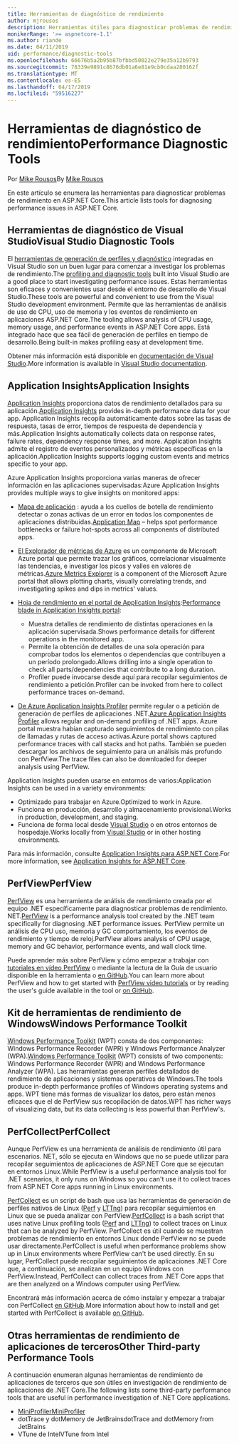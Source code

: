```yaml
---
title: Herramientas de diagnóstico de rendimiento
author: mjrousos
description: Herramientas útiles para diagnosticar problemas de rendimiento en aplicaciones ASP.NET Core.
monikerRange: '>= aspnetcore-1.1'
ms.author: riande
ms.date: 04/11/2019
uid: performance/diagnostic-tools
ms.openlocfilehash: 66676b5a2b95b87bfbbd50022e279e35a12b9793
ms.sourcegitcommit: 78339e9891c8676db01a6e81e9cb0cdaa280162f
ms.translationtype: MT
ms.contentlocale: es-ES
ms.lasthandoff: 04/17/2019
ms.locfileid: "59516227"
---
```

# <a name="performance-diagnostic-tools"></a><span data-ttu-id="f0699-103">Herramientas de diagnóstico de rendimiento</span><span class="sxs-lookup"><span data-stu-id="f0699-103">Performance Diagnostic Tools</span></span>

<span data-ttu-id="f0699-104">Por [Mike Rousos](https://github.com/mjrousos)</span><span class="sxs-lookup"><span data-stu-id="f0699-104">By [Mike Rousos](https://github.com/mjrousos)</span></span>

<span data-ttu-id="f0699-105">En este artículo se enumera las herramientas para diagnosticar problemas de rendimiento en ASP.NET Core.</span><span class="sxs-lookup"><span data-stu-id="f0699-105">This article lists tools for diagnosing performance issues in ASP.NET Core.</span></span>

## <a name="visual-studio-diagnostic-tools"></a><span data-ttu-id="f0699-106">Herramientas de diagnóstico de Visual Studio</span><span class="sxs-lookup"><span data-stu-id="f0699-106">Visual Studio Diagnostic Tools</span></span>

<span data-ttu-id="f0699-107">El [herramientas de generación de perfiles y diagnóstico](/visualstudio/profiling) integradas en Visual Studio son un buen lugar para comenzar a investigar los problemas de rendimiento.</span><span class="sxs-lookup"><span data-stu-id="f0699-107">The [profiling and diagnostic tools](/visualstudio/profiling) built into Visual Studio are a good place to start investigating performance issues.</span></span> <span data-ttu-id="f0699-108">Estas herramientas son eficaces y convenientes usar desde el entorno de desarrollo de Visual Studio.</span><span class="sxs-lookup"><span data-stu-id="f0699-108">These tools are powerful and convenient to use from the Visual Studio development environment.</span></span> <span data-ttu-id="f0699-109">Permite que las herramientas de análisis de uso de CPU, uso de memoria y los eventos de rendimiento en aplicaciones ASP.NET Core.</span><span class="sxs-lookup"><span data-stu-id="f0699-109">The tooling allows analysis of CPU usage, memory usage, and performance events in ASP.NET Core apps.</span></span> <span data-ttu-id="f0699-110">Está integrado hace que sea fácil de generación de perfiles en tiempo de desarrollo.</span><span class="sxs-lookup"><span data-stu-id="f0699-110">Being built-in makes profiling easy at development time.</span></span>

<span data-ttu-id="f0699-111">Obtener más información está disponible en [documentación de Visual Studio](/visualstudio/profiling/profiling-overview).</span><span class="sxs-lookup"><span data-stu-id="f0699-111">More information is available in [Visual Studio documentation](/visualstudio/profiling/profiling-overview).</span></span>

## <a name="application-insights"></a><span data-ttu-id="f0699-112">Application Insights</span><span class="sxs-lookup"><span data-stu-id="f0699-112">Application Insights</span></span>

<span data-ttu-id="f0699-113">[Application Insights](/azure/application-insights/app-insights-overview) proporciona datos de rendimiento detallados para su aplicación.</span><span class="sxs-lookup"><span data-stu-id="f0699-113">[Application Insights](/azure/application-insights/app-insights-overview) provides in-depth performance data for your app.</span></span> <span data-ttu-id="f0699-114">Application Insights recopila automáticamente datos sobre las tasas de respuesta, tasas de error, tiempos de respuesta de dependencia y más.</span><span class="sxs-lookup"><span data-stu-id="f0699-114">Application Insights automatically collects data on response rates, failure rates, dependency response times, and more.</span></span> <span data-ttu-id="f0699-115">Application Insights admite el registro de eventos personalizados y métricas específicas en la aplicación.</span><span class="sxs-lookup"><span data-stu-id="f0699-115">Application Insights supports logging custom events and metrics specific to your app.</span></span>

<span data-ttu-id="f0699-116">Azure Application Insights proporciona varias maneras de ofrecer información en las aplicaciones supervisadas:</span><span class="sxs-lookup"><span data-stu-id="f0699-116">Azure Application Insights provides multiple ways to give insights on monitored apps:</span></span>

- <span data-ttu-id="f0699-117">[Mapa de aplicación](/azure/application-insights/app-insights-app-map) : ayuda a los cuellos de botella de rendimiento detectar o zonas activas de un error en todos los componentes de aplicaciones distribuidas.</span><span class="sxs-lookup"><span data-stu-id="f0699-117">[Application Map](/azure/application-insights/app-insights-app-map) – helps spot performance bottlenecks or failure hot-spots across all components of distributed apps.</span></span>
- <span data-ttu-id="f0699-118">[El Explorador de métricas de Azure](/azure/azure-monitor/platform/metrics-getting-started) es un componente de Microsoft Azure portal que permite trazar los gráficos, correlacionar visualmente las tendencias, e investigar los picos y valles en valores de métricas.</span><span class="sxs-lookup"><span data-stu-id="f0699-118">[Azure Metrics Explorer](/azure/azure-monitor/platform/metrics-getting-started) is a component of the Microsoft Azure portal that allows plotting charts, visually correlating trends, and investigating spikes and dips in metrics' values.</span></span>
- <span data-ttu-id="f0699-119">[Hoja de rendimiento en el portal de Application Insights](/azure/application-insights/app-insights-tutorial-performance):</span><span class="sxs-lookup"><span data-stu-id="f0699-119">[Performance blade in Application Insights portal](/azure/application-insights/app-insights-tutorial-performance):</span></span>

  - <span data-ttu-id="f0699-120">Muestra detalles de rendimiento de distintas operaciones en la aplicación supervisada.</span><span class="sxs-lookup"><span data-stu-id="f0699-120">Shows performance details for different operations in the monitored app.</span></span>
  - <span data-ttu-id="f0699-121">Permite la obtención de detalles de una sola operación para comprobar todos los elementos o dependencias que contribuyen a un período prolongado.</span><span class="sxs-lookup"><span data-stu-id="f0699-121">Allows drilling into a single operation to check all parts/dependencies that contribute to a long duration.</span></span>
  - <span data-ttu-id="f0699-122">Profiler puede invocarse desde aquí para recopilar seguimientos de rendimiento a petición.</span><span class="sxs-lookup"><span data-stu-id="f0699-122">Profiler can be invoked from here to collect performance traces on-demand.</span></span>

- <span data-ttu-id="f0699-123">[De Azure Application Insights Profiler](/azure/azure-monitor/app/profiler) permite regular o a petición de generación de perfiles de aplicaciones .NET.</span><span class="sxs-lookup"><span data-stu-id="f0699-123">[Azure Application Insights Profiler](/azure/azure-monitor/app/profiler) allows regular and on-demand profiling of .NET apps.</span></span>  <span data-ttu-id="f0699-124">Azure portal muestra habían capturado seguimientos de rendimiento con pilas de llamadas y rutas de acceso activas.</span><span class="sxs-lookup"><span data-stu-id="f0699-124">Azure portal shows captured performance traces with call stacks and hot paths.</span></span> <span data-ttu-id="f0699-125">También se pueden descargar los archivos de seguimiento para un análisis más profundo con PerfView.</span><span class="sxs-lookup"><span data-stu-id="f0699-125">The trace files can also be downloaded for deeper analysis using PerfView.</span></span>

<span data-ttu-id="f0699-126">Application Insights pueden usarse en entornos de varios:</span><span class="sxs-lookup"><span data-stu-id="f0699-126">Application Insights can be used in a variety environments:</span></span>

- <span data-ttu-id="f0699-127">Optimizado para trabajar en Azure.</span><span class="sxs-lookup"><span data-stu-id="f0699-127">Optimized to work in Azure.</span></span>
- <span data-ttu-id="f0699-128">Funciona en producción, desarrollo y almacenamiento provisional.</span><span class="sxs-lookup"><span data-stu-id="f0699-128">Works in production, development, and staging.</span></span>
- <span data-ttu-id="f0699-129">Funciona de forma local desde [Visual Studio](/azure/application-insights/app-insights-visual-studio) o en otros entornos de hospedaje.</span><span class="sxs-lookup"><span data-stu-id="f0699-129">Works locally from [Visual Studio](/azure/application-insights/app-insights-visual-studio) or in other hosting environments.</span></span>

<span data-ttu-id="f0699-130">Para más información, consulte [Application Insights para ASP.NET Core](/azure/application-insights/app-insights-asp-net-core).</span><span class="sxs-lookup"><span data-stu-id="f0699-130">For more information, see [Application Insights for ASP.NET Core](/azure/application-insights/app-insights-asp-net-core).</span></span>

## <a name="perfview"></a><span data-ttu-id="f0699-131">PerfView</span><span class="sxs-lookup"><span data-stu-id="f0699-131">PerfView</span></span>

<span data-ttu-id="f0699-132">[PerfView](https://github.com/Microsoft/perfview) es una herramienta de análisis de rendimiento creada por el equipo .NET específicamente para diagnosticar problemas de rendimiento. NET.</span><span class="sxs-lookup"><span data-stu-id="f0699-132">[PerfView](https://github.com/Microsoft/perfview) is a performance analysis tool created by the .NET team specifically for diagnosing .NET performance issues.</span></span> <span data-ttu-id="f0699-133">PerfView permite un análisis de CPU uso, memoria y GC comportamiento, los eventos de rendimiento y tiempo de reloj.</span><span class="sxs-lookup"><span data-stu-id="f0699-133">PerfView allows analysis of CPU usage, memory and GC behavior, performance events, and wall clock time.</span></span>

<span data-ttu-id="f0699-134">Puede aprender más sobre PerfView y cómo empezar a trabajar con [tutoriales en vídeo PerfView](http://channel9.msdn.com/Series/PerfView-Tutorial) o mediante la lectura de la Guía de usuario disponible en la herramienta o [en GitHub](https://github.com/Microsoft/perfview).</span><span class="sxs-lookup"><span data-stu-id="f0699-134">You can learn more about PerfView and how to get started with [PerfView video tutorials](http://channel9.msdn.com/Series/PerfView-Tutorial) or by reading the user's guide available in the tool or [on GitHub](https://github.com/Microsoft/perfview).</span></span>

## <a name="windows-performance-toolkit"></a><span data-ttu-id="f0699-135">Kit de herramientas de rendimiento de Windows</span><span class="sxs-lookup"><span data-stu-id="f0699-135">Windows Performance Toolkit</span></span>

<span data-ttu-id="f0699-136">[Windows Performance Toolkit](/windows-hardware/test/wpt/) (WPT) consta de dos componentes: Windows Performance Recorder (WPR) y Windows Performance Analyzer (WPA).</span><span class="sxs-lookup"><span data-stu-id="f0699-136">[Windows Performance Toolkit](/windows-hardware/test/wpt/) (WPT) consists of two components: Windows Performance Recorder (WPR) and Windows Performance Analyzer (WPA).</span></span> <span data-ttu-id="f0699-137">Las herramientas generan perfiles detallados de rendimiento de aplicaciones y sistemas operativos de Windows.</span><span class="sxs-lookup"><span data-stu-id="f0699-137">The tools produce in-depth performance profiles of Windows operating systems and apps.</span></span> <span data-ttu-id="f0699-138">WPT tiene más formas de visualizar los datos, pero están menos eficaces que el de PerfView sus recopilación de datos.</span><span class="sxs-lookup"><span data-stu-id="f0699-138">WPT has richer ways of visualizing data, but its data collecting is less powerful than PerfView's.</span></span>

## <a name="perfcollect"></a><span data-ttu-id="f0699-139">PerfCollect</span><span class="sxs-lookup"><span data-stu-id="f0699-139">PerfCollect</span></span>

<span data-ttu-id="f0699-140">Aunque PerfView es una herramienta de análisis de rendimiento útil para escenarios. NET, sólo se ejecuta en Windows que no se puede utilizar para recopilar seguimientos de aplicaciones de ASP.NET Core que se ejecutan en entornos Linux.</span><span class="sxs-lookup"><span data-stu-id="f0699-140">While PerfView is a useful performance analysis tool for .NET scenarios, it only runs on Windows so you can't use it to collect traces from ASP.NET Core apps running in Linux environments.</span></span>

<span data-ttu-id="f0699-141">[PerfCollect](https://github.com/dotnet/coreclr/blob/master/Documentation/project-docs/linux-performance-tracing.md) es un script de bash que usa las herramientas de generación de perfiles nativos de Linux ([Perf](https://perf.wiki.kernel.org/index.php/Main_Page) y [LTTng](https://lttng.org/)) para recopilar seguimientos en Linux que se pueda analizar con PerfView.</span><span class="sxs-lookup"><span data-stu-id="f0699-141">[PerfCollect](https://github.com/dotnet/coreclr/blob/master/Documentation/project-docs/linux-performance-tracing.md) is a bash script that uses native Linux profiling tools ([Perf](https://perf.wiki.kernel.org/index.php/Main_Page) and [LTTng](https://lttng.org/)) to collect traces on Linux that can be analyzed by PerfView.</span></span> <span data-ttu-id="f0699-142">PerfCollect es útil cuando se muestran problemas de rendimiento en entornos Linux donde PerfView no se puede usar directamente.</span><span class="sxs-lookup"><span data-stu-id="f0699-142">PerfCollect is useful when performance problems show up in Linux environments where PerfView can't be used directly.</span></span> <span data-ttu-id="f0699-143">En su lugar, PerfCollect puede recopilar seguimientos de aplicaciones .NET Core que, a continuación, se analizan en un equipo Windows con PerfView.</span><span class="sxs-lookup"><span data-stu-id="f0699-143">Instead, PerfCollect can collect traces from .NET Core apps that are then analyzed on a Windows computer using PerfView.</span></span>

<span data-ttu-id="f0699-144">Encontrará más información acerca de cómo instalar y empezar a trabajar con PerfCollect [en GitHub](https://github.com/dotnet/coreclr/blob/master/Documentation/project-docs/linux-performance-tracing.md).</span><span class="sxs-lookup"><span data-stu-id="f0699-144">More information about how to install and get started with PerfCollect is available [on GitHub](https://github.com/dotnet/coreclr/blob/master/Documentation/project-docs/linux-performance-tracing.md).</span></span>

## <a name="other-third-party-performance-tools"></a><span data-ttu-id="f0699-145">Otras herramientas de rendimiento de aplicaciones de terceros</span><span class="sxs-lookup"><span data-stu-id="f0699-145">Other Third-party Performance Tools</span></span>

<span data-ttu-id="f0699-146">A continuación enumeran algunas herramientas de rendimiento de aplicaciones de terceros que son útiles en investigación de rendimiento de aplicaciones de .NET Core.</span><span class="sxs-lookup"><span data-stu-id="f0699-146">The following lists some third-party performance tools that are useful in performance investigation of .NET Core applications.</span></span>

- [<span data-ttu-id="f0699-147">MiniProfiler</span><span class="sxs-lookup"><span data-stu-id="f0699-147">MiniProfiler</span></span>](https://miniprofiler.com/)
- <span data-ttu-id="f0699-148">dotTrace y dotMemory de JetBrains</span><span class="sxs-lookup"><span data-stu-id="f0699-148">dotTrace and dotMemory from JetBrains</span></span>
- <span data-ttu-id="f0699-149">VTune de Intel</span><span class="sxs-lookup"><span data-stu-id="f0699-149">VTune from Intel</span></span>
